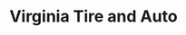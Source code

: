 ---
title: "Virginia Tire and Auto"
url: /springfield/virginia-tire-and-auto/
shop: Autowerkstatt
---